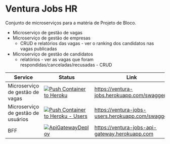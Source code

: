 # Ventura Jobs HR
Conjunto de microserviços para a matéria de Projeto de Bloco.
 - Microserviço de gestão de vagas
 - Microserviço de gestão de empresas
   - CRUD e relatórios das vagas - ver o ranking dos candidatos nas vagas publicadas
 - Microserviço de gestão de candidatos
   - relatórios - ver as vagas que foram respondidas/canceladas/recusadas - CRUD

| Service | Status | Link |
|---------|--------|------|
| Microserviço de gestão de vagas | [![Push Container to Heroku](https://github.com/marcosscampos/VenturaJobsHR-Api/actions/workflows/jobs-posting.yml/badge.svg)](https://github.com/marcosscampos/VenturaJobsHR-Api/actions/workflows/jobs-posting.yml) | https://ventura-jobs.herokuapp.com/swagger |
| Microserviço de gestão de usuários | [![Push Container to Heroku - Users](https://github.com/marcosscampos/VenturaJobsHR-Api/actions/workflows/users.yml/badge.svg)](https://github.com/marcosscampos/VenturaJobsHR-Api/actions/workflows/users.yml) | https://ventura-jobs-users.herokuapp.com/swagger |
| BFF | [![ApiGatewayDeploy](https://github.com/marcosscampos/VenturaJobsHR-Api/actions/workflows/api-gateway.yml/badge.svg)](https://github.com/marcosscampos/VenturaJobsHR-Api/actions/workflows/api-gateway.yml) | https://ventura-jobs-api-gateway.herokuapp.com |

